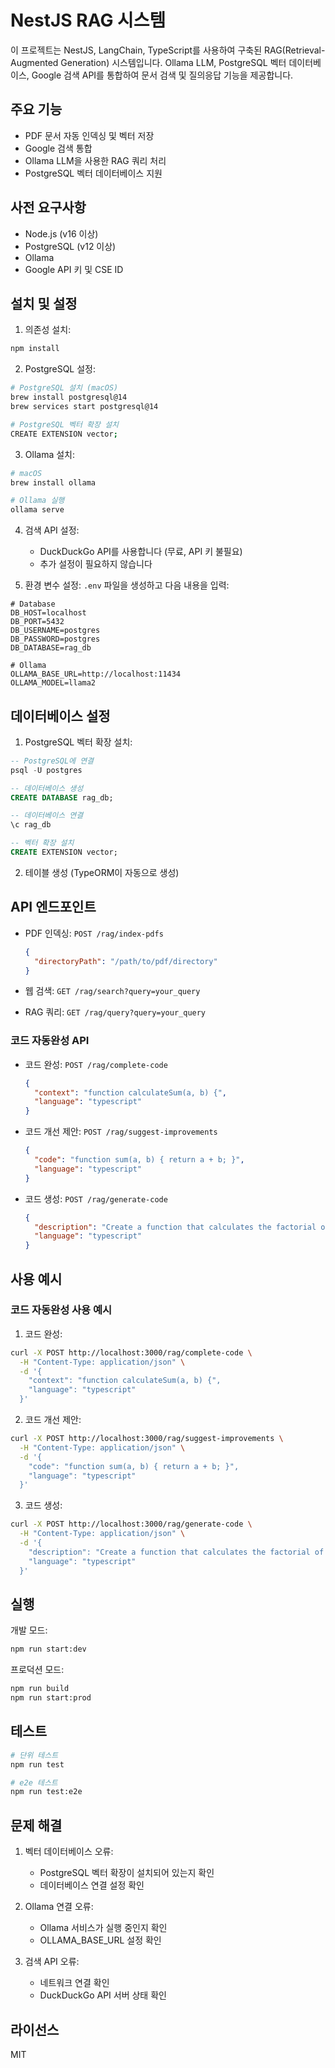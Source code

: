 # NestJS RAG 시스템

이 프로젝트는 NestJS, LangChain, TypeScript를 사용하여 구축된 RAG(Retrieval-Augmented Generation) 시스템입니다. Ollama LLM, PostgreSQL 벡터 데이터베이스, Google 검색 API를 통합하여 문서 검색 및 질의응답 기능을 제공합니다.

## 주요 기능

- PDF 문서 자동 인덱싱 및 벡터 저장
- Google 검색 통합
- Ollama LLM을 사용한 RAG 쿼리 처리
- PostgreSQL 벡터 데이터베이스 지원

## 사전 요구사항

- Node.js (v16 이상)
- PostgreSQL (v12 이상)
- Ollama
- Google API 키 및 CSE ID

## 설치 및 설정

1. 의존성 설치:

```bash
npm install
```

2. PostgreSQL 설정:

```bash
# PostgreSQL 설치 (macOS)
brew install postgresql@14
brew services start postgresql@14

# PostgreSQL 벡터 확장 설치
CREATE EXTENSION vector;
```

3. Ollama 설치:

```bash
# macOS
brew install ollama

# Ollama 실행
ollama serve
```

4. 검색 API 설정:

   - DuckDuckGo API를 사용합니다 (무료, API 키 불필요)
   - 추가 설정이 필요하지 않습니다

5. 환경 변수 설정:
   `.env` 파일을 생성하고 다음 내용을 입력:

```env
# Database
DB_HOST=localhost
DB_PORT=5432
DB_USERNAME=postgres
DB_PASSWORD=postgres
DB_DATABASE=rag_db

# Ollama
OLLAMA_BASE_URL=http://localhost:11434
OLLAMA_MODEL=llama2
```

## 데이터베이스 설정

1. PostgreSQL 벡터 확장 설치:

```sql
-- PostgreSQL에 연결
psql -U postgres

-- 데이터베이스 생성
CREATE DATABASE rag_db;

-- 데이터베이스 연결
\c rag_db

-- 벡터 확장 설치
CREATE EXTENSION vector;
```

2. 테이블 생성 (TypeORM이 자동으로 생성)

## API 엔드포인트

- PDF 인덱싱: `POST /rag/index-pdfs`

  ```json
  {
    "directoryPath": "/path/to/pdf/directory"
  }
  ```

- 웹 검색: `GET /rag/search?query=your_query`

- RAG 쿼리: `GET /rag/query?query=your_query`

### 코드 자동완성 API

- 코드 완성: `POST /rag/complete-code`

  ```json
  {
    "context": "function calculateSum(a, b) {",
    "language": "typescript"
  }
  ```

- 코드 개선 제안: `POST /rag/suggest-improvements`

  ```json
  {
    "code": "function sum(a, b) { return a + b; }",
    "language": "typescript"
  }
  ```

- 코드 생성: `POST /rag/generate-code`
  ```json
  {
    "description": "Create a function that calculates the factorial of a number",
    "language": "typescript"
  }
  ```

## 사용 예시

### 코드 자동완성 사용 예시

1. 코드 완성:

```bash
curl -X POST http://localhost:3000/rag/complete-code \
  -H "Content-Type: application/json" \
  -d '{
    "context": "function calculateSum(a, b) {",
    "language": "typescript"
  }'
```

2. 코드 개선 제안:

```bash
curl -X POST http://localhost:3000/rag/suggest-improvements \
  -H "Content-Type: application/json" \
  -d '{
    "code": "function sum(a, b) { return a + b; }",
    "language": "typescript"
  }'
```

3. 코드 생성:

```bash
curl -X POST http://localhost:3000/rag/generate-code \
  -H "Content-Type: application/json" \
  -d '{
    "description": "Create a function that calculates the factorial of a number",
    "language": "typescript"
  }'
```

## 실행

개발 모드:

```bash
npm run start:dev
```

프로덕션 모드:

```bash
npm run build
npm run start:prod
```

## 테스트

```bash
# 단위 테스트
npm run test

# e2e 테스트
npm run test:e2e
```

## 문제 해결

1. 벡터 데이터베이스 오류:

   - PostgreSQL 벡터 확장이 설치되어 있는지 확인
   - 데이터베이스 연결 설정 확인

2. Ollama 연결 오류:

   - Ollama 서비스가 실행 중인지 확인
   - OLLAMA_BASE_URL 설정 확인

3. 검색 API 오류:
   - 네트워크 연결 확인
   - DuckDuckGo API 서버 상태 확인

## 라이선스

MIT
